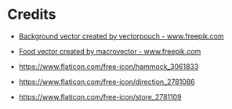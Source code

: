 # Credits

* <a href="https://www.freepik.com/free-photos-vectors/background">Background vector created by vectorpouch - www.freepik.com</a><br/>
* <a href="https://www.freepik.com/free-photos-vectors/food">Food vector created by macrovector - www.freepik.com</a>

* https://www.flaticon.com/free-icon/hammock_3061833
* https://www.flaticon.com/free-icon/direction_2781086
* https://www.flaticon.com/free-icon/store_2781109